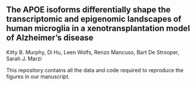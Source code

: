 ## The APOE isoforms differentially shape the transcriptomic and epigenomic landscapes of human microglia in a xenotransplantation model of Alzheimer’s disease   

Kitty B. Murphy, Di Hu, Leen Wolfs, Renzo Mancuso, Bart De Strooper, Sarah J. Marzi

This repository contains all the data and code required to reproduce the figures in our manuscript. 
